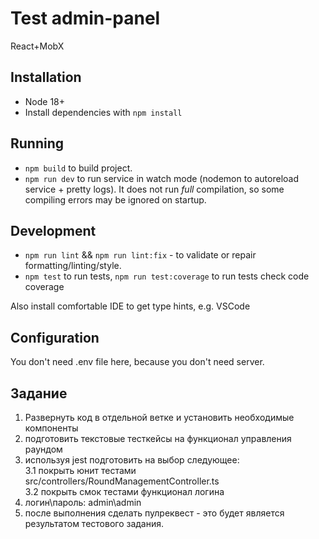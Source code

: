 # Test admin-panel

React+MobX

## Installation

- Node 18+
- Install dependencies with `npm install`

## Running

- `npm build` to build project.
- `npm run dev` to run service in watch mode (nodemon to autoreload service + pretty logs). It does not run _full_ compilation, so some compiling errors may be ignored on startup.

## Development

- `npm run lint` && `npm run lint:fix` - to validate or repair formatting/linting/style.
- `npm test` to run tests, `npm run test:coverage` to run tests check code coverage

Also install comfortable IDE to get type hints, e.g. VSCode

## Configuration

You don't need .env file here, because you don't need server.

## Задание

1. Развернуть код в отдельной ветке и установить необходимые компоненты
2. подготовить текстовые тесткейсы на функционал управления раундом
3. используя jest подготовить на выбор следующее:\
   3.1 покрыть юнит тестами src/controllers/RoundManagementController.ts\
   3.2 покрыть смок тестами функционал логина
4. логин\пароль: admin\admin
5. после выполнения сделать пулреквест - это будет является результатом тестового задания.
